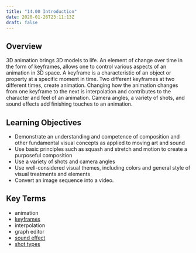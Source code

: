 ```yaml
---
title: "14.00 Introduction"
date: 2020-01-26T23:11:13Z
draft: false
---
```


## Overview

3D animation brings 3D models to life. An element of change over time in the form of keyframes, allows one to control various aspects of an animation in 3D space. A keyframe is a characteristic of an object or property at a specific moment in time. Two different keyframes at two different times, create animation. Changing how the animation changes from one keyframe to the next is interpolation and contributes to the character and feel of an animation. Camera angles, a variety of shots, and sound effects add finishing touches to an animation.

## Learning Objectives

- Demonstrate an understanding and competence of composition and other fundamental visual concepts as applied to moving art and sound
- Use basic principles such as squash and stretch and motion to create a purposeful composition
- Use a variety of shots and camera angles
- Use well-considered visual themes, including colors and general style of visual treatments and elements
- Convert an image sequence into a video.

## Key Terms

- animation
- [keyframes](../../../../video/keyframes.md)
- interpolation
- graph editor
- [sound effect](../../../../video/adobe-premiere-pro/adobe-premiere-add-music-and-sound.md)
- [shot types](../../../../video/shot-types.md)
